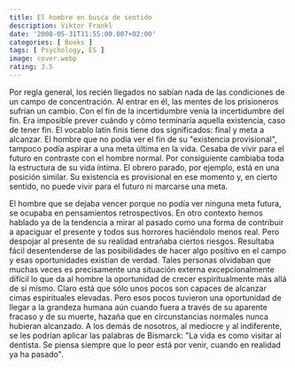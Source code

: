 ```yaml
---
title: El hombre en busca de sentido
description: Viktor Frankl
date: '2008-05-31T11:55:00.007+02:00'
categories: [ Books ]
tags: [ Psychology, ES ]
image: cover.webp
rating: 3.5
---
```


Por regla general, los recién llegados no sabían nada de las condiciones de un campo de concentración. Al entrar en él, las mentes de los prisioneros sufrían un cambio. Con el fin de la incertidumbre venía la incertidumbre del fin. Era imposible prever cuándo y cómo terminaría aquella existencia, caso de tener fin. El vocablo latín finis tiene dos significados: final y meta a alcanzar. El hombre que no podía ver el fin de su "existencia provisional", tampoco podía aspirar a una meta última en la vida. Cesaba de vivir para el futuro en contraste con el hombre normal. Por consiguiente cambiaba toda la estructura de su vida íntima. El obrero parado, por ejemplo, está en una posición similar. Su existencia es provisional en ese momento y, en cierto sentido, no puede vivir para el futuro ni marcarse una meta.

El hombre que se dejaba vencer porque no podía ver ninguna meta futura, se ocupaba en pensamientos retrospectivos. En otro contexto hemos hablado ya de la tendencia a mirar al pasado como una forma de contribuir a apaciguar el presente y todos sus horrores haciéndolo menos real. Pero despojar al presente de su realidad entrañaba ciertos riesgos. Resultaba fácil desentenderse de las posibilidades de hacer algo positivo en el campo y esas oportunidades existían de verdad. Tales personas olvidaban que muchas veces es precisamente una situación externa excepcionalmente difícil lo que da al hombre la oportunidad de crecer espiritualmente más allá de sí mismo. Claro está que sólo unos pocos son capaces de alcanzar cimas espirituales elevadas. Pero esos pocos tuvieron una oportunidad de llegar a la grandeza humana aún cuando fuera a través de su aparente fracaso y de su muerte, hazaña que en circunstancias normales nunca hubieran alcanzado. A los demás de nosotros, al mediocre y al indiferente, se les podrían aplicar las palabras de Bismarck: "La vida es como visitar al dentista. Se piensa siempre que lo peor está por venir, cuando en realidad ya ha pasado".
